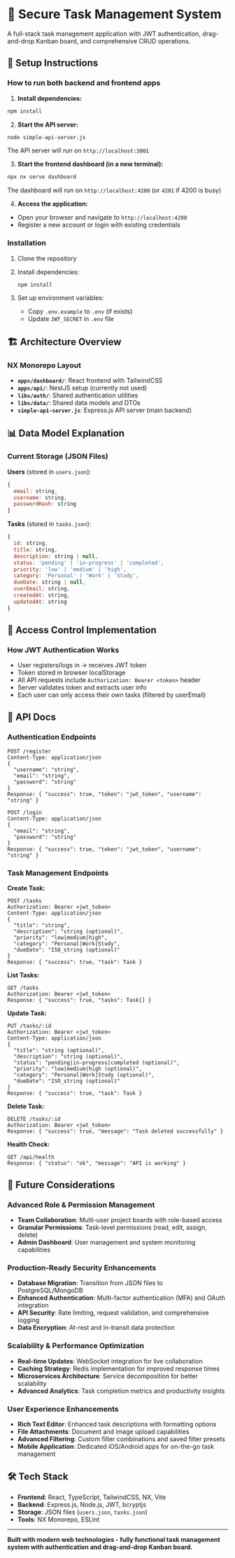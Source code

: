 # 🔐 Secure Task Management System

A full-stack task management application with JWT authentication, drag-and-drop Kanban board, and comprehensive CRUD operations.

## 🚀 Setup Instructions

### How to run both backend and frontend apps

1. **Install dependencies:**

```bash
npm install
```

2. **Start the API server:**

```bash
node simple-api-server.js
```

The API server will run on `http://localhost:3001`

3. **Start the frontend dashboard (in a new terminal):**

```bash
npx nx serve dashboard
```

The dashboard will run on `http://localhost:4200` (or `4201` if 4200 is busy)

4. **Access the application:**

- Open your browser and navigate to `http://localhost:4200`
- Register a new account or login with existing credentials

### Installation

1. Clone the repository
2. Install dependencies:

   ```bash
   npm install
   ```

3. Set up environment variables:
   - Copy `.env.example` to `.env` (if exists)
   - Update `JWT_SECRET` in `.env` file

## 🏗️ Architecture Overview

### NX Monorepo Layout

- **`apps/dashboard/`**: React frontend with TailwindCSS
- **`apps/api/`**: NestJS setup (currently not used)
- **`libs/auth/`**: Shared authentication utilities
- **`libs/data/`**: Shared data models and DTOs
- **`simple-api-server.js`**: Express.js API server (main backend)

## 📊 Data Model Explanation

### Current Storage (JSON Files)

**Users** (stored in `users.json`):

```javascript
{
  email: string,
  username: string,
  passwordHash: string
}
```

**Tasks** (stored in `tasks.json`):

```javascript
{
  id: string,
  title: string,
  description: string | null,
  status: 'pending' | 'in-progress' | 'completed',
  priority: 'low' | 'medium' | 'high',
  category: 'Personal' | 'Work' | 'Study',
  dueDate: string | null,
  userEmail: string,
  createdAt: string,
  updatedAt: string
}
```

## 🔐 Access Control Implementation

### How JWT Authentication Works

- User registers/logs in → receives JWT token
- Token stored in browser localStorage
- All API requests include `Authorization: Bearer <token>` header
- Server validates token and extracts user info
- Each user can only access their own tasks (filtered by userEmail)

## 📡 API Docs

### Authentication Endpoints

```http
POST /register
Content-Type: application/json
{
  "username": "string",
  "email": "string",
  "password": "string"
}
Response: { "success": true, "token": "jwt_token", "username": "string" }

POST /login
Content-Type: application/json
{
  "email": "string",
  "password": "string"
}
Response: { "success": true, "token": "jwt_token", "username": "string" }
```

### Task Management Endpoints

**Create Task:**

```http
POST /tasks
Authorization: Bearer <jwt_token>
Content-Type: application/json
{
  "title": "string",
  "description": "string (optional)",
  "priority": "low|medium|high",
  "category": "Personal|Work|Study",
  "dueDate": "ISO_string (optional)"
}
Response: { "success": true, "task": Task }
```

**List Tasks:**

```http
GET /tasks
Authorization: Bearer <jwt_token>
Response: { "success": true, "tasks": Task[] }
```

**Update Task:**

```http
PUT /tasks/:id
Authorization: Bearer <jwt_token>
Content-Type: application/json
{
  "title": "string (optional)",
  "description": "string (optional)",
  "status": "pending|in-progress|completed (optional)",
  "priority": "low|medium|high (optional)",
  "category": "Personal|Work|Study (optional)",
  "dueDate": "ISO_string (optional)"
}
Response: { "success": true, "task": Task }
```

**Delete Task:**

```http
DELETE /tasks/:id
Authorization: Bearer <jwt_token>
Response: { "success": true, "message": "Task deleted successfully" }
```

**Health Check:**

```http
GET /api/health
Response: { "status": "ok", "message": "API is working" }
```

## 🔮 Future Considerations

### Advanced Role & Permission Management

- **Team Collaboration**: Multi-user project boards with role-based access
- **Granular Permissions**: Task-level permissions (read, edit, assign, delete)
- **Admin Dashboard**: User management and system monitoring capabilities

### Production-Ready Security Enhancements

- **Database Migration**: Transition from JSON files to PostgreSQL/MongoDB
- **Enhanced Authentication**: Multi-factor authentication (MFA) and OAuth integration
- **API Security**: Rate limiting, request validation, and comprehensive logging
- **Data Encryption**: At-rest and in-transit data protection

### Scalability & Performance Optimization

- **Real-time Updates**: WebSocket integration for live collaboration
- **Caching Strategy**: Redis implementation for improved response times
- **Microservices Architecture**: Service decomposition for better scalability
- **Advanced Analytics**: Task completion metrics and productivity insights

### User Experience Enhancements

- **Rich Text Editor**: Enhanced task descriptions with formatting options
- **File Attachments**: Document and image upload capabilities
- **Advanced Filtering**: Custom filter combinations and saved filter presets
- **Mobile Application**: Dedicated iOS/Android apps for on-the-go task management

## 🛠️ Tech Stack

- **Frontend**: React, TypeScript, TailwindCSS, NX, Vite
- **Backend**: Express.js, Node.js, JWT, bcryptjs
- **Storage**: JSON files (`users.json`, `tasks.json`)
- **Tools**: NX Monorepo, ESLint

---

**Built with modern web technologies - fully functional task management system with authentication and drag-and-drop Kanban board.**

```

```
